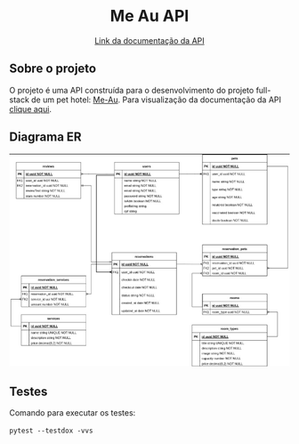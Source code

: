 <br />
<div align="center">

<h1 align="center">Me Au API</h1>

  <p align="center">

  </p>
  <a href="https://me-au.vercel.app/">
Link da documentação da API</a>
</div>

<!-- ABOUT THE PROJECT -->

## Sobre o projeto

O projeto é uma API construída para o desenvolvimento do projeto full-stack de
um pet hotel: <a href="https://me-au.vercel.app/">Me-Au</a>. Para visualização
da documentação da API
<a href="https://m4-projeto-final.github.io/me-au-docs/">clique aqui</a>.

## Diagrama ER

<img src="DiagramDER.jpg">

## Testes

Comando para executar os testes:

`pytest --testdox -vvs`
